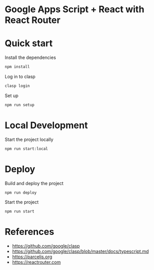 # Google Apps Script + React with React Router

# Quick start
Install the dependencies

```sh
npm install
```
Log in to clasp

```sh
clasp login
```
Set up

```sh
npm run setup
```

# Local Development
Start the project locally

```sh
npm run start:local
```

# Deploy
Build and deploy the project

```sh
npm run deploy
```
Start the project

```sh
npm run start
```


# References
- https://github.com/google/clasp
- https://github.com/google/clasp/blob/master/docs/typescript.md
- https://parceljs.org
- https://reactrouter.com
